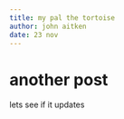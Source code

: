 ```yaml
---
title: my pal the tortoise
author: john aitken
date: 23 nov
---
```


# another post
lets see if it updates
